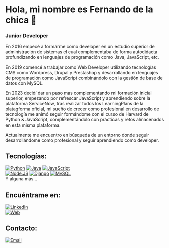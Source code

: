 # Hola, mi nombre es Fernando de la chica 👋
### Junior Developer


En 2016 empecé a formarme como developer en un estudio superior de administración de sistemas el cual complementaba de forma autodidacta profundizando en lenguajes de programación como Java, JavaScript, etc.

En 2019 comencé a trabajar como Web Developer utilizando tecnologías CMS como Wordpress, Drupal y Prestashop y desarrollando en lenguajes de programación como JavaScript combinándolo con la gestión de base de datos con MySQL.

En 2023 decidí dar un paso mas complementando mi formación inicial superior, empezando por refrescar JavaScript y aprendiendo sobre la plataforma ServiceNow, tras realizar todos los LearningPlans de la platagforma oficial, mi sueño de crecer como profesional en desarrollo de tecnología me animó seguir formándome con el curso de Harvard de Python & JavaScript, complementándolo con prácticas y retos almacenados en esta misma plataforma.

Actualmente me encuentro en búsqueda de un entorno donde seguir desarrollándome como profesional y seguir aprendiendo como developer.

## Tecnologías:
[![Python](https://img.shields.io/badge/Python-yellow?style=for-the-badge&logo=python&logoColor=white&labelColor=101010)]()
[![Java](https://img.shields.io/badge/Java-007396?style=for-the-badge&logo=java&logoColor=white&labelColor=101010)]()
[![JavaScript](https://img.shields.io/badge/JavaScript-F7DF1E?style=for-the-badge&logo=javascript&logoColor=white&labelColor=101010)]()
</br>
[![Node.JS](https://img.shields.io/badge/Node.JS-339933?style=for-the-badge&logo=node.js&logoColor=white&labelColor=101010)]()
[![Django](https://img.shields.io/badge/Django-47A248?style=for-the-badge&logo=django&logoColor=white&labelColor=101010)]()
[![MySQL](https://img.shields.io/badge/MySQL-4479A1?style=for-the-badge&logo=mysql&logoColor=white&labelColor=101010)]()
</br>
Y alguna más...

## Encuéntrame en:

[![LinkedIn](https://img.shields.io/badge/LinkedIn-F_delachica-0077B5?style=for-the-badge&logo=linkedin&logoColor=white&labelColor=101010)](https://www.linkedin.com/in/fdelachicamartos)
</br>
[![Web](https://img.shields.io/badge/Web-fdelachicamartos.com-14a1f0?style=for-the-badge&logo=dev.to&logoColor=white&labelColor=101010)](https://fdelachicamartos.com)


## Contacto:

[![Email](https://img.shields.io/badge/fdelachicamartos@gmail.com-email-D14836?style=for-the-badge&logo=gmail&logoColor=white&labelColor=101010)](mailto:fdelachicamartos@gmail.com)
